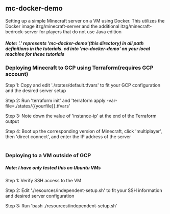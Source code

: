 ## mc-docker-demo

Setting up a simple Minecraft server on a VM using Docker. This utilizes the Docker image itzg/minecraft-server and the additional itzg/minecraft-bedrock-server for players that do not use Java edition

##### Note: '.' represents 'mc-docker-demo'(this directory) in all path definitions in the tutorials. cd into 'mc-docker-demo' on your local machine for these tutorials

### Deploying Minecraft to GCP using Terraform(requires GCP account)

Step 1: Copy and edit './states/default.tfvars' to fit your GCP configuration and the desired server setup

Step 2: Run 'terraform init' and 'terraform apply -var-file=./states/{{yourfile}}.tfvars'

Step 3: Note down the value of 'instance-ip' at the end of the Terraform output

Step 4: Boot up the corresponding version of Minecraft, click 'multiplayer', then 'direct connect', and enter the IP address of the server <br/> <br/>


### Deploying to a VM outside of GCP

##### Note: I have only tested this on Ubuntu VMs

Step 1: Verify SSH access to the VM

Step 2: Edit './resources/independent-setup.sh' to fit your SSH information and desired server configuration

Step 3: Run 'bash ./resources/independent-setup.sh’


